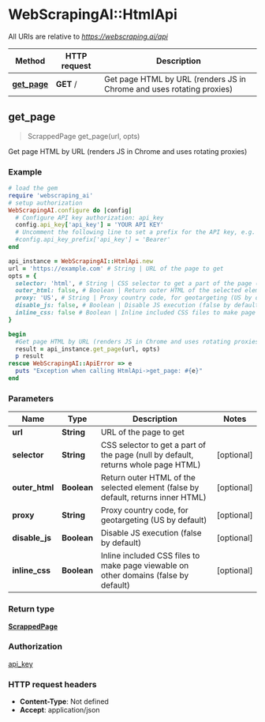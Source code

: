 # WebScrapingAI::HtmlApi

All URIs are relative to *https://webscraping.ai/api*

Method | HTTP request | Description
------------- | ------------- | -------------
[**get_page**](HtmlApi.md#get_page) | **GET** / | Get page HTML by URL (renders JS in Chrome and uses rotating proxies)



## get_page

> ScrappedPage get_page(url, opts)

Get page HTML by URL (renders JS in Chrome and uses rotating proxies)

### Example

```ruby
# load the gem
require 'webscraping_ai'
# setup authorization
WebScrapingAI.configure do |config|
  # Configure API key authorization: api_key
  config.api_key['api_key'] = 'YOUR API KEY'
  # Uncomment the following line to set a prefix for the API key, e.g. 'Bearer' (defaults to nil)
  #config.api_key_prefix['api_key'] = 'Bearer'
end

api_instance = WebScrapingAI::HtmlApi.new
url = 'https://example.com' # String | URL of the page to get
opts = {
  selector: 'html', # String | CSS selector to get a part of the page (null by default, returns whole page HTML)
  outer_html: false, # Boolean | Return outer HTML of the selected element (false by default, returns inner HTML)
  proxy: 'US', # String | Proxy country code, for geotargeting (US by default)
  disable_js: false, # Boolean | Disable JS execution (false by default)
  inline_css: false # Boolean | Inline included CSS files to make page viewable on other domains (false by default)
}

begin
  #Get page HTML by URL (renders JS in Chrome and uses rotating proxies)
  result = api_instance.get_page(url, opts)
  p result
rescue WebScrapingAI::ApiError => e
  puts "Exception when calling HtmlApi->get_page: #{e}"
end
```

### Parameters


Name | Type | Description  | Notes
------------- | ------------- | ------------- | -------------
 **url** | **String**| URL of the page to get | 
 **selector** | **String**| CSS selector to get a part of the page (null by default, returns whole page HTML) | [optional] 
 **outer_html** | **Boolean**| Return outer HTML of the selected element (false by default, returns inner HTML) | [optional] 
 **proxy** | **String**| Proxy country code, for geotargeting (US by default) | [optional] 
 **disable_js** | **Boolean**| Disable JS execution (false by default) | [optional] 
 **inline_css** | **Boolean**| Inline included CSS files to make page viewable on other domains (false by default) | [optional] 

### Return type

[**ScrappedPage**](ScrappedPage.md)

### Authorization

[api_key](../README.md#api_key)

### HTTP request headers

- **Content-Type**: Not defined
- **Accept**: application/json

